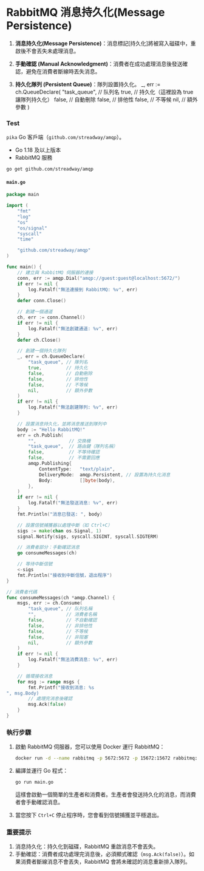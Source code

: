 
# RabbitMQ 消息持久化(Message Persistence)

1. **消息持久化(Message Persistence)**：消息標記[持久化]將被寫入磁碟中，重啟後不會丟失未處理消息。
2. **手動確認 (Manual Acknowledgment)**：消費者在成功處理消息後發送確認，避免在消費者斷線時丟失消息。

3. **持久化隊列 (Persistent Queue)**：隊列設置持久化。
_, err := ch.QueueDeclare(
	"task_queue", // 队列名
	true,         // 持久化（這裡設為 true 讓隊列持久化）
	false,        // 自動刪除
	false,        // 排他性
	false,        // 不等候
	nil,          // 額外參數
)

### Test
`pika` Go 客戶端（`github.com/streadway/amqp`）。
- Go 1.18 及以上版本
- RabbitMQ 服務

```bash
go get github.com/streadway/amqp
```
#### `main.go`

```go
package main

import (
	"fmt"
	"log"
	"os"
	"os/signal"
	"syscall"
	"time"

	"github.com/streadway/amqp"
)

func main() {
	// 建立與 RabbitMQ 伺服器的連接
	conn, err := amqp.Dial("amqp://guest:guest@localhost:5672/")
	if err != nil {
		log.Fatalf("無法連接到 RabbitMQ: %v", err)
	}
	defer conn.Close()

	// 創建一個通道
	ch, err := conn.Channel()
	if err != nil {
		log.Fatalf("無法創建通道: %v", err)
	}
	defer ch.Close()

	// 創建一個持久化隊列
	_, err = ch.QueueDeclare(
		"task_queue", // 隊列名
		true,         // 持久化
		false,        // 自動刪除
		false,        // 排他性
		false,        // 不等候
		nil,          // 額外參數
	)
	if err != nil {
		log.Fatalf("無法創建隊列: %v", err)
	}

	// 設置消息持久化，並將消息推送到隊列中
	body := "Hello RabbitMQ!"
	err = ch.Publish(
		"",            // 交換機
		"task_queue",  // 路由鍵（隊列名稱）
		false,         // 不等待確認
		false,         // 不需要回應
		amqp.Publishing{
			ContentType:   "text/plain",
			DeliveryMode:  amqp.Persistent, // 設置為持久化消息
			Body:          []byte(body),
		},
	)
	if err != nil {
		log.Fatalf("無法發送消息: %v", err)
	}
	fmt.Println("消息已發送: ", body)

	// 設置信號捕獲器以處理中斷（如 Ctrl+C）
	sigs := make(chan os.Signal, 1)
	signal.Notify(sigs, syscall.SIGINT, syscall.SIGTERM)

	// 消費者部分：手動確認消息
	go consumeMessages(ch)

	// 等待中斷信號
	<-sigs
	fmt.Println("接收到中斷信號，退出程序")
}

// 消費者代碼
func consumeMessages(ch *amqp.Channel) {
	msgs, err := ch.Consume(
		"task_queue", // 队列名稱
		"",           // 消費者名稱
		false,        // 不自動確認
		false,        // 非排他性
		false,        // 不等候
		false,        // 非阻塞
		nil,          // 額外參數
	)
	if err != nil {
		log.Fatalf("無法消費消息: %v", err)
	}

	// 循環接收消息
	for msg := range msgs {
		fmt.Printf("接收到消息: %s
", msg.Body)
		// 處理完消息後確認
		msg.Ack(false)
	}
}
```

### 執行步驟

1. 啟動 RabbitMQ 伺服器，您可以使用 Docker 運行 RabbitMQ：
   
   ```bash
   docker run -d --name rabbitmq -p 5672:5672 -p 15672:15672 rabbitmq:management
   ```

2. 編譯並運行 Go 程式：

   ```bash
   go run main.go
   ```

   這樣會啟動一個簡單的生產者和消費者。生產者會發送持久化的消息，而消費者會手動確認消息。

3. 當您按下 `Ctrl+C` 停止程序時，您會看到信號捕獲並平穩退出。

### 重要提示

1. 消息持久化：持久化到磁碟，RabbitMQ 重啟消息不會丟失。
2. 手動確認：消費者成功處理完消息後，必須顯式確認（`msg.Ack(false)`）。如果消費者斷線消息不會丟失，RabbitMQ 會將未確認的消息重新排入隊列。
